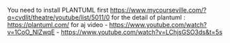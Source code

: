 You need to install PLANTUML first 
https://www.mycourseville.com/?q=cvdlit/theatre/youtube/list/5011/0
for the detail of plantuml : https://plantuml.com/
for aj video 
    - https://www.youtube.com/watch?v=1CoO_NlZwqE
    - https://www.youtube.com/watch?v=LChjsGSO3ds&t=5s